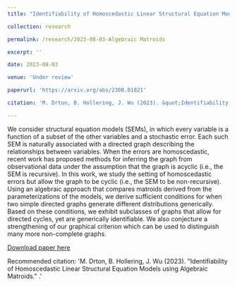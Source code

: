 ```yaml
---
title: "Identifiability of Homoscedastic Linear Structural Equation Models using Algebraic Matroids"

collection: research

permalink: /research/2023-08-03-Algebraic Matroids

excerpt: ''

date: 2023-08-03

venue: 'Under review'

paperurl: 'https://arxiv.org/abs/2308.01821'

citation: 'M. Drton, B. Hollering, J. Wu (2023). &quot;Identifiability of Homoscedastic Linear Structural Equation Models using Algebraic Matroids.&quot; <i></i>.'

---
```

We consider structural equation models (SEMs), in which every variable is a function of a subset of the other variables and a stochastic error. Each such SEM is naturally associated with a directed graph describing the relationships between variables. When the errors are homoscedastic, recent work has proposed methods for inferring the graph from observational data under the assumption that the graph is acyclic (i.e., the SEM is recursive). In this work, we study the setting of homoscedastic errors but allow the graph to be cyclic (i.e., the SEM to be non-recursive). Using an algebraic approach that compares matroids derived from the parameterizations of the models, we derive sufficient conditions for when two simple directed graphs generate different distributions generically. Based on these conditions, we exhibit subclasses of graphs that allow for directed cycles, yet are generically identifiable. We also conjecture a strengthening of our graphical criterion which can be used to distinguish many more non-complete graphs.

[Download paper here](https://arxiv.org/abs/2308.01821)

Recommended citation: 'M. Drton, B. Hollering, J. Wu (2023). &quot;Identifiability of Homoscedastic Linear Structural Equation Models using Algebraic Matroids.&quot; <i></i>.'
